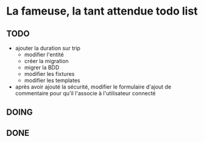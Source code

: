 # La fameuse, la tant attendue todo list

## TODO

- ajouter la duration sur trip
  - modifier l'entité
  - créer la migration
  - migrer la BDD
  - modifier les fixtures
  - modifier les templates
- après avoir ajouté la sécurité, modifier le formulaire d'ajout de commentaire pour qu'il l'associe à l'utilisateur connecté

## DOING

## DONE
